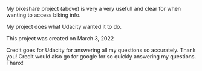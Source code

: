 My bikeshare project (above) is very a very usefull and clear for when wanting to access biking info.

My project does what Udacity wanted it to do.

This project was created on March 3, 2022

Credit goes for Udacity for answering all my questions so accurately. Thank you!
Credit would also go for google for so quickly answering my questions. Thanx!
